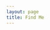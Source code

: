 ```yaml
---
layout: page
title: Find Me
---
```


<a href="http://github.com/pmcjury" class="icons-256 github-256-black"></a>
<a href="http://twitter.com/pmcjury" class="icons-256 twitter-256-black"></a>
<a href="http://linkedin.com/in/pmcjury" class="icons-256 linkedin-256-black"></a>